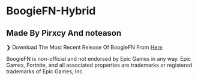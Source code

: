 # BoogieFN-Hybrid
## Made By Pirxcy And noteason

❯ Download The Most Recent Release Of BoogieFN From [Here](https://github.com/BoogieFN/BoogieFN-Hybrid/releases)

BoogieFN is non-official and not endorsed by Epic Games in any way.
Epic Games, Fortnite, and all associated properties are trademarks or registered trademarks of Epic Games, Inc.
